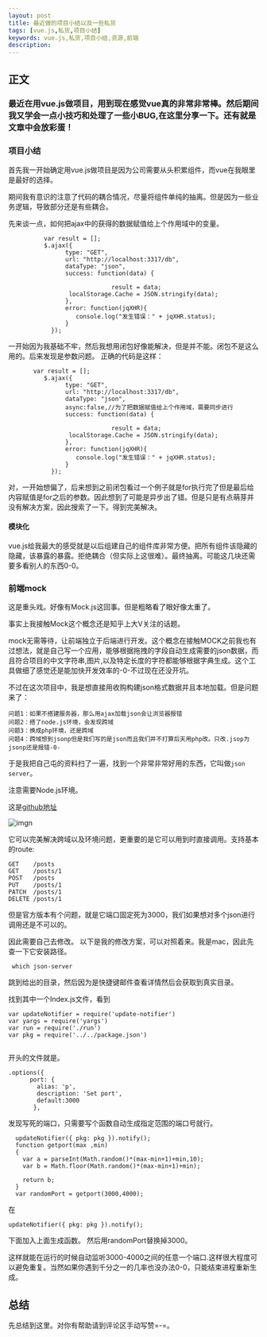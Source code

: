 ```yaml
---
layout: post
title: 最近做的项目小结以及一些私货
tags: [vue.js,私货,项目小结]
keywords: vue.js,私货,项目小结,资源,前端
description: 
---
```


## 正文

### 最近在用vue.js做项目，用到现在感觉vue真的非常非常棒。然后期间我又学会一点小技巧和处理了一些小BUG,在这里分享一下。还有就是文章中会放彩蛋！

### 项目小结

首先我一开始确定用vue.js做项目是因为公司需要从头积累组件，而vue在我眼里是最好的选择。

期间我有意识的注意了代码的耦合情况，尽量将组件单纯的抽离。但是因为一些业务逻辑，导致部分还是有些耦合。

先来谈一点，如何把ajax中的获得的数据赋值给上个作用域中的变量。


```
          var result = []; 
	      $.ajax({
	            type: "GET",
	            url: "http://localhost:3317/db",
	            dataType: "json",
	            success: function(data) {
	             
							 result = data; 
	             localStorage.Cache = JSON.stringify(data); 
	            },
	            error: function(jqXHR){
	               console.log("发生错误：" + jqXHR.status);
	            }
	        });
```
一开始因为我基础不牢，然后我想用闭包好像能解决，但是并不能。闭包不是这么用的。后来发现是参数问题。
正确的代码是这样：

```
	   var result = []; 
	      $.ajax({
	            type: "GET",
	            url: "http://localhost:3317/db",
	            dataType: "json",
	            async:false,//为了把数据赋值给上个作用域，需要同步进行
	            success: function(data) {
	             
							 result = data; 
	             localStorage.Cache = JSON.stringify(data); 
	            },
	            error: function(jqXHR){
	               console.log("发生错误：" + jqXHR.status);
	            }
	        });

```
对，一开始想偏了，后来想到之前闭包看过一个例子就是for执行完了但是最后给内容赋值是for之后的参数。因此想到了可能是异步出了错。但是只是有点萌芽并没有解决方案，因此搜索了一下。得到完美解决。

#### 模块化

vue.js给我最大的感受就是以后组建自己的组件库非常方便。把所有组件该隐藏的隐藏，该暴露的暴露。拒绝耦合（但实际上这很难）。最终抽离。可能这几块还需要多看别人的东西0-0。

### 前端mock

这是重头戏。好像有Mock.js这回事。但是粗略看了眼好像太重了。

事实上我接触Mock这个概念还是知乎上大V关注的话题。

mock无需等待，让前端独立于后端进行开发。这个概念在接触MOCK之前我也有过想法，就是自己写一个应用，能够根据拖拽的字段自动生成需要的json数据，而且符合项目的中文字符串,图片,以及特定长度的字符都能够根据字典生成。这个工具做细了感觉还是能加快开发效率的-0-不过现在还没开坑。

不过在这次项目中，我是想直接用收购构建json格式数据并且本地加载。但是问题来了：
    
    问题1：如果不搭建服务器，那么用ajax加载json会让浏览器报错
    问题2：搭了node.js环境，会发现跨域
    问题3：换成php环境，还是跨域
    问题4：跨域想到jsonp但是我们写的是json而且我们并不打算后天用php改。只改.jsop为jsonp还是报错-0-
    
于是我把自己屯的资料扫了一遍，找到一个非常非常好用的东西，它叫做`json server`。

注意需要Node.js环境。

这是[github地址](https://github.com/typicode/json-server)

![imgn](http://img.haoqiao.me//active39.gif)

它可以完美解决跨域以及环境问题，更重要的是它可以用到时直接调用。支持基本的route:

```
GET    /posts
GET    /posts/1
POST   /posts
PUT    /posts/1
PATCH  /posts/1
DELETE /posts/1
```

但是官方版本有个问题，就是它端口固定死为3000，我们如果想对多个json进行调用还是不可以的。

因此需要自己去修改。
以下是我的修改方案，可以对照着来。我是mac，因此先查一下它安装路径。

```
 which json-server
```
跳到给出的目录，然后因为是快捷键邮件查看详情然后会获取到真实目录。

找到其中一个Index.js文件，看到

```
var updateNotifier = require('update-notifier')
var yargs = require('yargs')
var run = require('./run')
var pkg = require('../../package.json')


```

开头的文件就是。

```
.options({
      port: {
        alias: 'p',
        description: 'Set port',
        default:3000
       },
```

发现写死的端口，只需要写个函数自动生成指定范围的端口号就行。

```
  updateNotifier({ pkg: pkg }).notify();
  function getport(max ,min)
  {
    var a = parseInt(Math.random()*(max-min+1)+min,10);
    var b = Math.floor(Math.random()*(max-min+1)+min);
    
    return b;
  }
  var randomPort = getport(3000,4000);

```

在

```
updateNotifier({ pkg: pkg }).notify();
```
下面加入上面生成函数。
然后用randomPort替换掉3000。

这样就能在运行的时候自动监听3000-4000之间的任意一个端口.这样很大程度可以避免重复。当然如果你遇到千分之一的几率也没办法0-0，只能结束进程重新生成。

## 总结

先总结到这里。对你有帮助请到评论区手动写赞=-=。